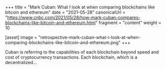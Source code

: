 +++
title = "Mark Cuban: What I look at when comparing blockchains like bitcoin and ethereum"
date = "2021-05-28"
canonicalUrl = "https://www.cnbc.com/2021/05/28/how-mark-cuban-compares-blockchains-like-bitcoin-and-ethereum.html"
fragment = "content"
weight = 10

[asset]
    image = "retrospective-mark-cuban-what-i-look-at-when-comparing-blockchains-like-bitcoin-and-ethereum.png"
+++

Cuban is referring to the capabilities of each blockchain beyond speed and 
cost of cryptocurrency transactions. Each blockchain, which is a 
decentralized...
